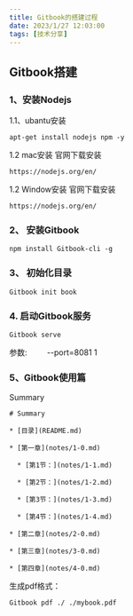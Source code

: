 ```yaml
---
title: Gitbook的搭建过程
date: 2023/1/27 12:03:00
tags: [技术分享]
---
```



## Gitbook搭建
### 1、安装Nodejs
1.1、ubantu安装
```
apt-get install nodejs npm -y
```
1.2 mac安装
官网下载安装

```
https://nodejs.org/en/
```
1.2 Window安装
官网下载安装

```
https://nodejs.org/en/
```

### 2、 安装Gitbook

```
npm install Gitbook-cli -g
```

### 3、 初始化目录

```
Gitbook init book
```


### 4. 启动Gitbook服务

```
Gitbook serve
```
参数:
&ensp;&ensp;&ensp;&ensp; --port=8081
1
### 5、Gitbook使用篇

Summary


```
# Summary

* [目录](README.md)

* [第一章](notes/1-0.md)

  * [第1节：](notes/1-1.md)

  * [第2节：](notes/1-2.md)

  * [第3节：](notes/1-3.md)

  * [第4节：](notes/1-4.md)

* [第二章](notes/2-0.md)

* [第三章](notes/3-0.md)

* [第四章](notes/4-0.md)
```

生成pdf格式：

```
Gitbook pdf ./ ./mybook.pdf
```

